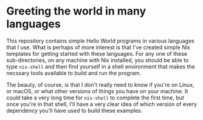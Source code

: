 # Greeting the world in many languages

This repository contains simple Hello World programs in various languages that
I use. What is perhaps of more interest is that I've created simple Nix
templates for getting started with these languages. For any one of these
sub-directories, on any machine with Nix installed, you should be able to type
`nix-shell` and then find yourself in a shell environment that makes the
necssary tools available to build and run the program.

The beauty, of course, is that I don't really need to know if you're on Linux,
or macOS, or what other versions of things you have on your machine. It could
take a very long time for `nix-shell` to complete the first time, but once
you're in that shell, I'll have a very clear idea of which version of every
dependency you'll have used to build these examples.
